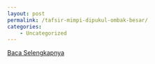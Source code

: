 ```yaml
---
layout: post
permalink: /tafsir-mimpi-dipukul-ombak-besar/
categories:
    - Uncategorized
---
```


[Baca Selengkapnya](/09)
